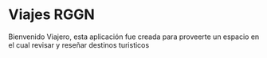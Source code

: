 # Viajes RGGN 
Bienvenido Viajero, esta aplicación fue creada para proveerte un espacio en el cual revisar y reseñar destinos turisticos
